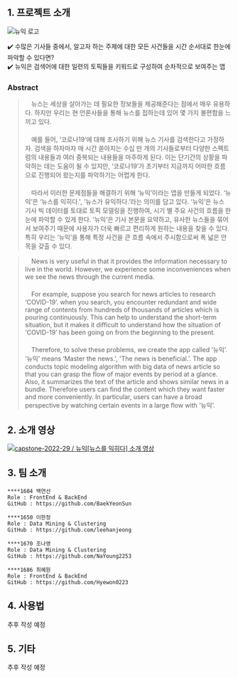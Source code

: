 ## 1. 프로젝트 소개
![뉴익 로고](https://user-images.githubusercontent.com/55417591/161069626-50a79398-abd8-47d5-9a57-e7b91a5a83b0.jpeg)

✔️ 수많은 기사들 중에서, 알고자 하는 주제에 대한 모든 사건들을 시간 순서대로 한눈에 파악할 수 있다면?  
✔️ 뉴익은 검색어에 대한 일련의 토픽들을 키워드로 구성하여 순차적으로 보여주는 앱

### Abstract
>  　뉴스는 세상을 살아가는 데 필요한 정보들을 제공해준다는 점에서 매우 유용하다. 하지만 우리는 현 언론사들을 통해 뉴스를 접하는데 있어 몇 가지 불편함을 느끼고 있다.  
>  　　  
>  　예를 들어, ‘코로나19’에 대해 조사하기 위해 뉴스 기사를 검색한다고 가정하자. 검색을 하자마자 매 시간 쏟아지는 수십 만 개의 기사들로부터 다양한 스펙트럼의 내용들과 여러 중복되는 내용들을 마주하게 된다. 이는 단기간의 상황을 파악하는 데는 도움이 될 수 있지만, ‘코로나19’가 초기부터 지금까지 어떠한 흐름으로 진행되어 왔는지를 파악하기는 어렵게 한다.  
>  　　  
>  　따라서 이러한 문제점들을 해결하기 위해 ‘뉴익’이라는 앱을 만들게 되었다. ‘뉴익’은 ‘뉴스를 익히다.', '뉴스가 유익하다.’라는 의미를 담고 있다. ‘뉴익’은 뉴스 기사 빅 데이터를 토대로 토픽 모델링을 진행하여, 시기 별 주요 사건의 흐름을 한눈에 파악할 수 있게 한다. ‘뉴익’은 기사 본문을 요약하고, 유사한 뉴스들을 묶어서 보여주기 때문에 사용자가 더욱 빠르고 편리하게 원하는 내용을 찾을 수 있다. 특히 우리는 ‘뉴익’을 통해 특정 사건을 큰 흐름 속에서 주시함으로써 폭 넓은 안목을 갖출 수 있다.

  
> 　News is very useful in that it provides the information necessary to live in the world. However, we experience some inconveniences when we see the news through the current media.  
> 　　  
> 　For example, suppose you search for news articles to research ‘COVID-19’. when you search, you encounter redundant and wide range of contents from hundreds of thousands of articles which is pouring continuously. This can help to understand the short-term situation, but it makes it difficult to understand how the situation of  ‘COVID-19’ has been going on from the beginning to the present.  
> 　　  
> 　Therefore, to solve these problems, we create the app called ‘뉴익’. ‘뉴익’ means ‘Master the news.', 'The news is beneficial.’. The app conducts topic modeling algorithm with big data of news article so that you can grasp the flow of major events by period at a glance. Also, it summarizes the text of the article and shows similar news in a bundle. Therefore users can find the content which they want faster and more conveniently. In particular, users can have a broad perspective by watching certain events in a large flow with ‘뉴익’.

## 2. 소개 영상
[![capstone-2022-29 / 뉴익[뉴스를 익히다] 소개 영상](https://user-images.githubusercontent.com/55418359/161452259-61e5afb4-23f8-4b20-b290-d81b9470706b.jpeg)](https://youtu.be/TEmlbx04ibs "capstone-2022-29 / 뉴익[뉴스를 익히다] 소개 영상")

## 3. 팀 소개
```
****1604 백연선
Role : FrontEnd & BackEnd
GitHub : https://github.com/BaekYeonSun
```
```
****1650 이한정
Role : Data Mining & Clustering
GitHub : https://github.com/leehanjeong
```
```
****1670 조나영
Role : Data Mining & Clustering
GitHub : https://github.com/NaYoung2253
```
```
****1686 최혜원
Role : FrontEnd & BackEnd
GitHub : https://github.com/Hyewon0223
```
## 4. 사용법

추후 작성 예정

## 5. 기타

추후 작성 예정
